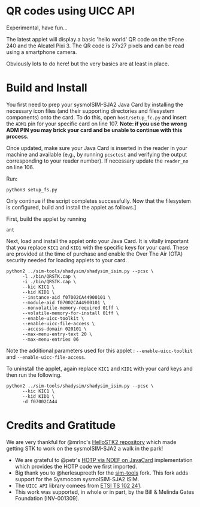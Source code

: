 # QR codes using UICC API

Experimental, have fun...

The latest applet will display a basic 'hello world' QR code on the ttFone 240 and the Alcatel Pixi 3. The QR code is 27x27 pixels and can be read using a smartphone camera.

Obviously lots to do here! but the very basics are at least in place.


# Build and Install

You first need to prep your sysmoISIM-SJA2 Java Card by installing the necessary icon files (and their supporting directories and filesystem components) onto the card. To do this, open `host/setup_fc.py` and insert the `ADM1` pin for your specific card on line 107. __Note: if you use the wrong ADM PIN you may brick your card and be unable to continue with this process.__

Once updated, make sure your Java Card is inserted in the reader in your machine and available (e.g., by running `pcsctest` and verifying the output corresponding to your reader number). If necessary update the `reader_no` on line 106.

Run:

```
python3 setup_fs.py
```

Only continue if the script completes successfully. Now that the filesystem is configured, build and install the applet as follows.]

First, build the applet by running

```
ant
```

Next, load and install the applet onto your Java Card. It is vitally important that you replace `KIC1` and `KID1` with the specific keys for your card. These are provided at the time of purchase and enable the Over The Air (OTA) security needed for loading applets to your card.

```
python2 ../sim-tools/shadysim/shadysim_isim.py --pcsc \
      -l ./bin/QRSTK.cap \
      -i ./bin/QRSTK.cap \
      --kic KIC1 \
      --kid KID1 \
      --instance-aid f07002CA44900101 \
      --module-aid f07002CA44900101 \
      --nonvolatile-memory-required 01ff \
      --volatile-memory-for-install 01ff \
      --enable-uicc-toolkit \
      --enable-uicc-file-access \
      --access-domain 020101 \
      --max-menu-entry-text 20 \
      --max-menu-entries 06
```

Note the additional parameters used for this applet : `--enable-uicc-toolkit` and `--enable-uicc-file-access`. 

To uninstall the applet, again replace `KIC1` and `KID1` with your card keys and then run the following.

```
python2 ../sim-tools/shadysim/shadysim_isim.py --pcsc \
      --kic KIC1 \
      --kid KID1 \
      -d f07002CA44
```

# Credits and Gratitude

 We are very thankful for @mrlnc's [HelloSTK2 repository](https://github.com/mrlnc/HelloSTK2) which made getting STK to work on the sysmoISIM-SJA2 a walk in the park!
* We are grateful to @petr's [HOTP via NDEF on JavaCard](https://github.com/petrs/hotp_via_ndef) implementation which provides the HOTP code we first imported.
* Big thank you to @herlesupreeth for the [sim-tools](https://github.com/herlesupreeth/sim-tools.git) fork. This fork adds support for the Sysmocom sysmoISIM-SJA2 ISIM.
* The `UICC API` library comees from [ETSI TS 102 241](https://www.etsi.org/deliver/etsi_ts/102200_102299/102241/17.01.00_60/).
* This work was supported, in whole or in part, by the Bill & Melinda Gates Foundation [INV-001309].